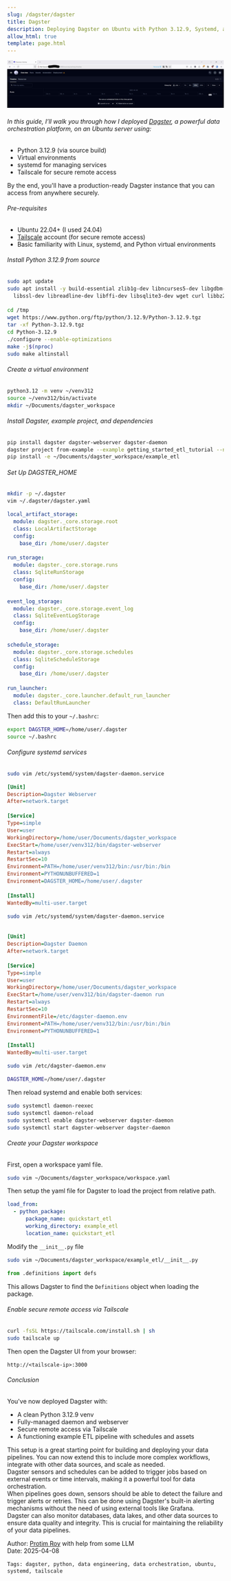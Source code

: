 ```yaml
---
slug: /dagster/dagster
title: Dagster
description: Deploying Dagster on Ubuntu with Python 3.12.9, Systemd, and Tailscale
allow_html: true
template: page.html
---
```


![Dagster](images/dagster.jpg)

###### In this guide, I’ll walk you through how I deployed [Dagster](https://dagster.io/), a powerful data orchestration platform, on an Ubuntu server using:

- Python 3.12.9 (via source build)
- Virtual environments
- systemd for managing services
- Tailscale for secure remote access

By the end, you'll have a production-ready Dagster instance that you can access from anywhere securely.

###### Pre-requisites

- Ubuntu 22.04+ (I used 24.04)
- [Tailscale](https://tailscale.com) account (for secure remote access)
- Basic familiarity with Linux, systemd, and Python virtual environments

###### Install Python 3.12.9 from source

```bash
sudo apt update
sudo apt install -y build-essential zlib1g-dev libncurses5-dev libgdbm-dev libnss3-dev \
  libssl-dev libreadline-dev libffi-dev libsqlite3-dev wget curl libbz2-dev

cd /tmp
wget https://www.python.org/ftp/python/3.12.9/Python-3.12.9.tgz
tar -xf Python-3.12.9.tgz
cd Python-3.12.9
./configure --enable-optimizations
make -j$(nproc)
sudo make altinstall
```

###### Create a virtual environment
```bash
python3.12 -m venv ~/venv312
source ~/venv312/bin/activate
mkdir ~/Documents/dagster_workspace
```

###### Install Dagster, example project, and dependencies

```bash
pip install dagster dagster-webserver dagster-daemon
dagster project from-example --example getting_started_etl_tutorial --name example_etl
pip install -e ~/Documents/dagster_workspace/example_etl
```

###### Set Up DAGSTER_HOME
```bash
mkdir -p ~/.dagster
vim ~/.dagster/dagster.yaml
```
```yaml
local_artifact_storage:
  module: dagster._core.storage.root
  class: LocalArtifactStorage
  config:
    base_dir: /home/user/.dagster

run_storage:
  module: dagster._core.storage.runs
  class: SqliteRunStorage
  config:
    base_dir: /home/user/.dagster

event_log_storage:
  module: dagster._core.storage.event_log
  class: SqliteEventLogStorage
  config:
    base_dir: /home/user/.dagster

schedule_storage:
  module: dagster._core.storage.schedules
  class: SqliteScheduleStorage
  config:
    base_dir: /home/user/.dagster

run_launcher:
  module: dagster._core.launcher.default_run_launcher
  class: DefaultRunLauncher
```

Then add this to your ```~/.bashrc```:

```bash
export DAGSTER_HOME=/home/user/.dagster
source ~/.bashrc
```

###### Configure systemd services

```bash
sudo vim /etc/systemd/system/dagster-daemon.service
```
```ini
[Unit]
Description=Dagster Webserver
After=network.target

[Service]
Type=simple
User=user
WorkingDirectory=/home/user/Documents/dagster_workspace
ExecStart=/home/user/venv312/bin/dagster-webserver
Restart=always
RestartSec=10
Environment=PATH=/home/user/venv312/bin:/usr/bin:/bin
Environment=PYTHONUNBUFFERED=1
Environment=DAGSTER_HOME=/home/user/.dagster

[Install]
WantedBy=multi-user.target
```

```bash
sudo vim /etc/systemd/system/dagster-daemon.service
```
```ini

[Unit]
Description=Dagster Daemon
After=network.target

[Service]
Type=simple
User=user
WorkingDirectory=/home/user/Documents/dagster_workspace
ExecStart=/home/user/venv312/bin/dagster-daemon run
Restart=always
RestartSec=10
EnvironmentFile=/etc/dagster-daemon.env
Environment=PATH=/home/user/venv312/bin:/usr/bin:/bin
Environment=PYTHONUNBUFFERED=1

[Install]
WantedBy=multi-user.target
```

```bash
sudo vim /etc/dagster-daemon.env
```
```bash
DAGSTER_HOME=/home/user/.dagster
```
Then reload systemd and enable both services:

```bash
sudo systemctl daemon-reexec
sudo systemctl daemon-reload
sudo systemctl enable dagster-webserver dagster-daemon
sudo systemctl start dagster-webserver dagster-daemon
```

###### Create your Dagster workspace
First, open a workspace yaml file.
```bash
sudo vim ~/Documents/dagster_workspace/workspace.yaml
```
Then setup the yaml file for Dagster to load the project from relative path.
```yaml
load_from:
  - python_package:
      package_name: quickstart_etl
      working_directory: example_etl
      location_name: quickstart_etl
```

Modify the ```__init__.py``` file

```bash
sudo vim ~/Documents/dagster_workspace/example_etl/__init__.py
```
```python
from .definitions import defs
```
This allows Dagster to find the ```Definitions``` object when loading the package.


###### Enable secure remote access via Tailscale
```bash
curl -fsSL https://tailscale.com/install.sh | sh
sudo tailscale up
```

Then open the Dagster UI from your browser:
```
http://<tailscale-ip>:3000
```

###### Conclusion

You've now deployed Dagster with:
 - A clean Python 3.12.9 venv
 - Fully-managed daemon and webserver
 - Secure remote access via Tailscale
 - A functioning example ETL pipeline with schedules and assets

This setup is a great starting point for building and deploying your data pipelines. You can now extend this to include more complex workflows, integrate with other data sources, and scale as needed.\
Dagster sensors and schedules can be added to trigger jobs based on external events or time intervals, making it a powerful tool for data orchestration.\
When pipelines goes down, sensors should be able to detect the failure and trigger alerts or retries. This can be done using Dagster's built-in alerting mechanisms without the need of using external tools like Grafana.\
Dagster can also monitor databases, data lakes, and other data sources to ensure data quality and integrity. This is crucial for maintaining the reliability of your data pipelines.


Author: [Protim Roy](https://www.protimroy.com) with help from some LLM \
Date: 2025-04-08

```
Tags: dagster, python, data engineering, data orchestration, ubuntu, systemd, tailscale
```